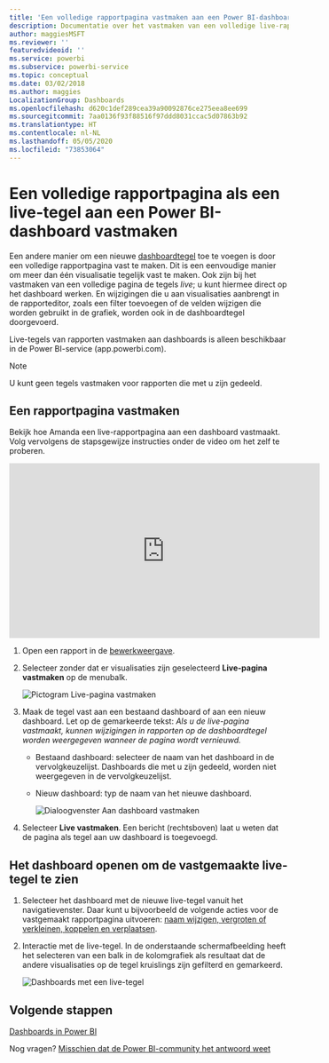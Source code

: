 ```yaml
---
title: 'Een volledige rapportpagina vastmaken aan een Power BI-dashboard '
description: Documentatie over het vastmaken van een volledige live-rapportpagina aan een Power BI-dashboard vanuit een rapport.
author: maggiesMSFT
ms.reviewer: ''
featuredvideoid: ''
ms.service: powerbi
ms.subservice: powerbi-service
ms.topic: conceptual
ms.date: 03/02/2018
ms.author: maggies
LocalizationGroup: Dashboards
ms.openlocfilehash: d620c1def289cea39a90092876ce275eea8ee699
ms.sourcegitcommit: 7aa0136f93f88516f97ddd8031ccac5d07863b92
ms.translationtype: HT
ms.contentlocale: nl-NL
ms.lasthandoff: 05/05/2020
ms.locfileid: "73853064"
---
```

# <a name="pin-an-entire-report-page-as-a-live-tile-to-a-power-bi-dashboard"></a>Een volledige rapportpagina als een live-tegel aan een Power BI-dashboard vastmaken
Een andere manier om een nieuwe [dashboardtegel](consumer/end-user-tiles.md) toe te voegen is door een volledige rapportpagina vast te maken. Dit is een eenvoudige manier om meer dan één visualisatie tegelijk vast te maken.  Ook zijn bij het vastmaken van een volledige pagina de tegels *live*; u kunt hiermee direct op het dashboard werken. En wijzigingen die u aan visualisaties aanbrengt in de rapporteditor, zoals een filter toevoegen of de velden wijzigen die worden gebruikt in de grafiek, worden ook in de dashboardtegel doorgevoerd.  

Live-tegels van rapporten vastmaken aan dashboards is alleen beschikbaar in de Power BI-service (app.powerbi.com).

> [!NOTE]
> U kunt geen tegels vastmaken voor rapporten die met u zijn gedeeld.
> 
> 

## <a name="pin-a-report-page"></a>Een rapportpagina vastmaken
Bekijk hoe Amanda een live-rapportpagina aan een dashboard vastmaakt. Volg vervolgens de stapsgewijze instructies onder de video om het zelf te proberen.

<iframe width="560" height="315" src="https://www.youtube.com/embed/EzhfBpPboPA" frameborder="0" allowfullscreen></iframe>


1. Open een rapport in de [bewerkweergave](service-interact-with-a-report-in-editing-view.md).
2. Selecteer zonder dat er visualisaties zijn geselecteerd **Live-pagina vastmaken** op de menubalk.
   
   ![Pictogram Live-pagina vastmaken](media/service-dashboard-pin-live-tile-from-report/pbi-pin-live-page.png) 
3. Maak de tegel vast aan een bestaand dashboard of aan een nieuw dashboard. Let op de gemarkeerde tekst: *Als u de live-pagina vastmaakt, kunnen wijzigingen in rapporten op de dashboardtegel worden weergegeven wanneer de pagina wordt vernieuwd.*
   
   * Bestaand dashboard: selecteer de naam van het dashboard in de vervolgkeuzelijst. Dashboards die met u zijn gedeeld, worden niet weergegeven in de vervolgkeuzelijst.
   * Nieuw dashboard: typ de naam van het nieuwe dashboard.
     
     ![Dialoogvenster Aan dashboard vastmaken](media/service-dashboard-pin-live-tile-from-report/pbi-pin-live-page-dialog.png)
4. Selecteer **Live vastmaken**. Een bericht (rechtsboven) laat u weten dat de pagina als tegel aan uw dashboard is toegevoegd.

## <a name="open-the-dashboard-to-see-the-pinned-live-tile"></a>Het dashboard openen om de vastgemaakte live-tegel te zien
1. Selecteer het dashboard met de nieuwe live-tegel vanuit het navigatievenster. Daar kunt u bijvoorbeeld de volgende acties voor de vastgemaakt rapportpagina uitvoeren: [naam wijzigen, vergroten of verkleinen, koppelen en verplaatsen](service-dashboard-edit-tile.md).  
2. Interactie met de live-tegel.  In de onderstaande schermafbeelding heeft het selecteren van een balk in de kolomgrafiek als resultaat dat de andere visualisaties op de tegel kruislings zijn gefilterd en gemarkeerd.
   
    ![Dashboards met een live-tegel](media/service-dashboard-pin-live-tile-from-report/pbi-live-tile.png)

## <a name="next-steps"></a>Volgende stappen
[Dashboards in Power BI](consumer/end-user-dashboards.md)

Nog vragen? [Misschien dat de Power BI-community het antwoord weet](https://community.powerbi.com/)

